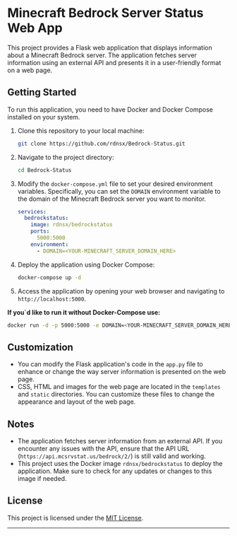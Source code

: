 # Minecraft Bedrock Server Status Web App

This project provides a Flask web application that displays information about a Minecraft Bedrock server. The application fetches server information using an external API and presents it in a user-friendly format on a web page.

## Getting Started

To run this application, you need to have Docker and Docker Compose installed on your system.

1. Clone this repository to your local machine:

   ```bash
   git clone https://github.com/rdnsx/Bedrock-Status.git
   ```

2. Navigate to the project directory:

   ```bash
   cd Bedrock-Status
   ```

3. Modify the `docker-compose.yml` file to set your desired environment variables. Specifically, you can set the `DOMAIN` environment variable to the domain of the Minecraft Bedrock server you want to monitor.

   ```yaml
   services:
     bedrockstatus:
       image: rdnsx/bedrockstatus
       ports:
         5000:5000
       environment:
         - DOMAIN=<YOUR-MINECRAFT_SERVER_DOMAIN_HERE>
   ```

4. Deploy the application using Docker Compose:

   ```bash
   docker-compose up -d
   ```

5. Access the application by opening your web browser and navigating to `http://localhost:5000`.

**If you´d like to run it without Docker-Compose use:**


   ```bash
   docker run -d -p 5000:5000 -e DOMAIN=<YOUR-MINECRAFT_SERVER_DOMAIN_HERE> rdnsx/bedrockstatus
   ```

## Customization

- You can modify the Flask application's code in the `app.py` file to enhance or change the way server information is presented on the web page.
- CSS, HTML and images for the web page are located in the `templates` and `static` directories. You can customize these files to change the appearance and layout of the web page.

## Notes

- The application fetches server information from an external API. If you encounter any issues with the API, ensure that the API URL (`https://api.mcsrvstat.us/bedrock/2/`) is still valid and working.
- This project uses the Docker image `rdnsx/bedrockstatus` to deploy the application. Make sure to check for any updates or changes to this image if needed.

## License

This project is licensed under the [MIT License](LICENSE).

---


